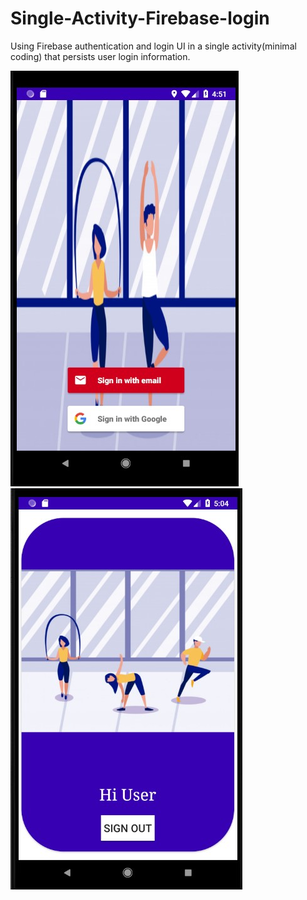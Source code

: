 # Single-Activity-Firebase-login
Using Firebase authentication and login UI in a single activity(minimal coding) that persists user login information.

![Login screen](https://github.com/Nitin44810/Single-Activity-Firebase-login/blob/master/images/Login-screen.jpg)
![Home screen](https://github.com/Nitin44810/Single-Activity-Firebase-login/blob/master/images/home-screen.jpg)
